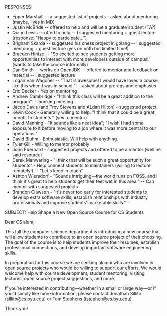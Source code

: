 RESPONSES

* Epper Marshall -- a suggested list of projects - asked about mentoring (maybe, lives in MD)
* Justin McBride -- offered to help and will be a graduate student (TA?)
* Quinn Lewis -- offed to help -- I suggested mentoring + guest lecture (response: "Happy to participate...")
* Brigham Skarda -- suggested his chess project in golang -- I suggested mentoring + guest lecture (yes on both but limited time!)
* Braeden Hintze -- "So excited to see students getting more opportunities to interact with more developers outside of campus!" (wants to take the course informally)
* Dan Smith -- works on OpenJDK -- offered to mentor and feedback on material -- I suggested lecture
* Logan Van Wagoner -- "That is awesome! I would have loved a course like this when I was in school!" -- asked about prereqs and emphases
* Eric Decker - Yes on mentoring
* Andrew Cambridge - "I think this class will be a great addition to the program" -- booking meeting
* Jacob Davis (and Troy Stevens and ALdan Hilton) - suggested project
* Kevin Cook - Generally willing to help. "I think that it could be a great benefit to students." (yes to mentor)
* David Manning - "It sounds like a neat idea"; "I wish I had some exposure to it before moving to a job where it was more central to our operations."
* David Bluhm - Enthusiastic. Will help with anything.
* Tyler Gill - Willing to mentor probably
* John Eberhard - suggested projects and offered to be a mentor (well he said resource)
* Derek Manwaring - "I think that will be such a great opportunity for students" - Help connect students to maintainers (willing to lecture remotely!) -- "Let's keep in touch"
* Ashton Wiersdorf - "Sounds intriguing—the world runs on FOSS, and I think it's great to help students get their feet wet in this area." -- Can mentor with suggested projects
* Brandon Clawson - "It's never too early for interested students to develop extra software skills, establish relationships with industry professionals and improve students' marketable skills." - 

SUBJECT: Help Shape a New Open Source Course for CS Students

Dear CS alum,

This fall the computer science department is introducing a new course that will allow students to contribute to an open source project of their choosing. The goal of the course is to help students improve their resumes, establish professional connections, and develop important software engineering skills. 

In preparation for this course we are seeking alumni who are involved in open source projects who would be willing to support our efforts. We would welcome help with course development, student mentoring, visiting lectures, open source project suggestions, and more.

If you’re interested in contributing—whether in a small or large way—or if you’d simply like more information, please contact Jonathan Sillito (sillito@cs.byu.edu) or Tom Stephens (tstephen@cs.byu.edu).

Thank you!
